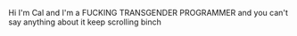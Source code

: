 Hi I'm Cal and I'm a FUCKING TRANSGENDER PROGRAMMER and you can't say anything about it keep scrolling binch
